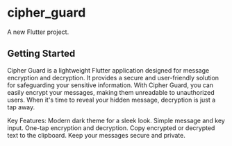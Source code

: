 # cipher_guard

A new Flutter project.

## Getting Started

Cipher Guard is a lightweight Flutter application designed for message encryption and decryption. It provides a secure and user-friendly solution for safeguarding your sensitive information. With Cipher Guard, you can easily encrypt your messages, making them unreadable to unauthorized users. When it's time to reveal your hidden message, decryption is just a tap away.

Key Features:
Modern dark theme for a sleek look.
Simple message and key input.
One-tap encryption and decryption.
Copy encrypted or decrypted text to the clipboard.
Keep your messages secure and private.
